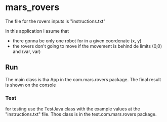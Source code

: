 # mars_rovers
The file for the rovers inputs is "instructions.txt"

In this application I asume that
* there gonna be only one robot for in a given coordenate  (x, y)
* the rovers don't going to move if the movement is behind de limits (0,0) and (var, var)


## Run
The main class is tha App in the com.mars.rovers package. The final result is shown on the console

### Test
for testing use the TestJava class with the example values at the "instructions.txt" file.
Thos class is in the test.com.mars.rovers package.